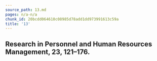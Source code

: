 ```yaml
---
source_path: 13.md
pages: n/a-n/a
chunk_id: 20bcdd064610c08985d78add1dd973991613c59a
title: '13'
---
```

## Research in Personnel and Human Resources Management, 23, 121–176.
